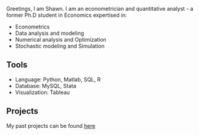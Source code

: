 



Greetings, I am Shawn. I am an econometrician and quantitative analyst - a former Ph.D student in Economics expertised in:
 * Econometrics
 * Data analysis and modeling
 * Numerical analysis and Optimization
 * Stochastic modeling and Simulation

## Tools 
 * Language: Python, Matlab, SQL, R
 * Database: MySQL, Stata
 * Visualization: Tableau

## Projects
My past projects can be found [here](https://github.com/jsy5484/jsy5484/blob/main/projects.md)
